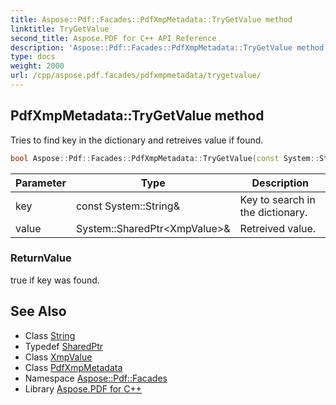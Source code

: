```yaml
---
title: Aspose::Pdf::Facades::PdfXmpMetadata::TryGetValue method
linktitle: TryGetValue
second_title: Aspose.PDF for C++ API Reference
description: 'Aspose::Pdf::Facades::PdfXmpMetadata::TryGetValue method. Tries to find key in the dictionary and retreives value if found in C++.'
type: docs
weight: 2000
url: /cpp/aspose.pdf.facades/pdfxmpmetadata/trygetvalue/
---
```

## PdfXmpMetadata::TryGetValue method


Tries to find key in the dictionary and retreives value if found.

```cpp
bool Aspose::Pdf::Facades::PdfXmpMetadata::TryGetValue(const System::String &key, System::SharedPtr<XmpValue> &value) const override
```


| Parameter | Type | Description |
| --- | --- | --- |
| key | const System::String\& | Key to search in the dictionary. |
| value | System::SharedPtr\<XmpValue\>\& | Retreived value. |

### ReturnValue

true if key was found.

## See Also

* Class [String](../../../system/string/)
* Typedef [SharedPtr](../../../system/sharedptr/)
* Class [XmpValue](../../../aspose.pdf/xmpvalue/)
* Class [PdfXmpMetadata](../)
* Namespace [Aspose::Pdf::Facades](../../)
* Library [Aspose.PDF for C++](../../../)
